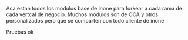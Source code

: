 Aca estan todos los modulos base de inone para forkear a cada rama de cada vertcal de negocio.
Muchos modulos son de OCA y otros personalizados pero que se comparten con todo cliente de inone

Pruebas ok
